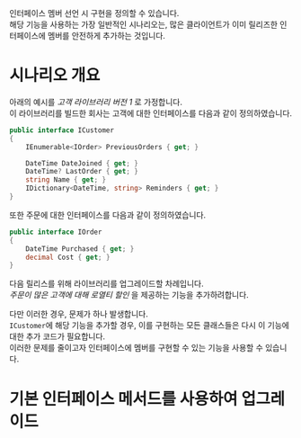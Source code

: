 인터페이스 멤버 선언 시 구현을 정의할 수 있습니다.           
해당 기능을 사용하는 가장 일반적인 시나리오는, 많은 클라이언트가 이미 릴리즈한 인터페이스에 멤버를 안전하게 추가하는 것입니다.           

# 시나리오 개요
아래의 예시를 _고객 라이브러리 버전 1_ 로 가정합니다.               
이 라이브러리를 빌드한 회사는 고객에 대한 인터페이스를 다음과 같이 정의하였습니다.        
```cs
public interface ICustomer
{
    IEnumerable<IOrder> PreviousOrders { get; }

    DateTime DateJoined { get; }
    DateTime? LastOrder { get; }
    string Name { get; }
    IDictionary<DateTime, string> Reminders { get; }
}
```
또한 주문에 대한 인터페이스를 다음과 같이 정의하였습니다.        
```cs
public interface IOrder
{
    DateTime Purchased { get; }
    decimal Cost { get; }
}
```

다음 릴리스를 위해 라이브러리를 업그레이드할 차례입니다.           
_주문이 많은 고객에 대해 로열티 할인_ 을 제공하는 기능을 추가하려합니다.              

다만 이러한 경우, 문제가 하나 발생합니다.      
`ICustomer`에 해당 기능을 추가할 경우, 이를 구현하는 모든 클래스들은 다시 이 기능에 대한 추가 코드가 필요합니다.        
이러한 문제를 줄이고자 인터페이스에 멤버를 구현할 수 있는 기능을 사용할 수 있습니다.     

# 기본 인터페이스 메서드를 사용하여 업그레이드
